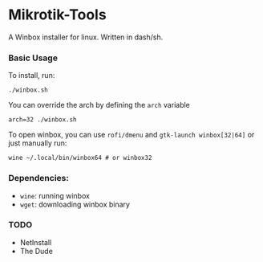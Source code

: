 # Mikrotik-Tools
A Winbox installer for linux. Written in dash/sh.

### Basic Usage
To install, run:

    ./winbox.sh

You can override the arch by defining the `arch` variable

    arch=32 ./winbox.sh

To open winbox, you can use `rofi/dmenu` and `gtk-launch winbox[32|64]` or just manually run:

    wine ~/.local/bin/winbox64 # or winbox32

### Dependencies:
- `wine`: running winbox
- `wget`: downloading winbox binary

### TODO
- NetInstall
- The Dude
